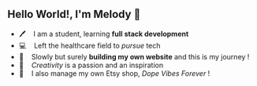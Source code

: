 ## Hello World!, I'm Melody 👋

<!--
**melody404/melody404** is a ✨ _special_ ✨ repository because its `README.md` (this file) appears on your GitHub profile.

Here are some ideas to get you started:

- 🔭 I’m currently working on ...
- 🌱 I’m currently learning ...
- 👯 I’m looking to collaborate on ...
- 🤔 I’m looking for help with ...
- 💬 Ask me about ...
- 📫 How to reach me: ...
- 😄 Pronouns: ...
- ⚡ Fun fact: ...
-->

*  🖊️ &nbsp;&nbsp; I am a student, learning **full stack development**
*  💻 &nbsp;&nbsp; Left the healthcare field to _pursue_ tech 
*  🎨 &nbsp;&nbsp; Slowly but surely **building my own website** and this is my journey !
*  🌸 &nbsp;&nbsp; *Creativity* is a passion and an inspiration
*  🧸 &nbsp;&nbsp; I also manage my own Etsy shop, _Dope Vibes Forever_ !

